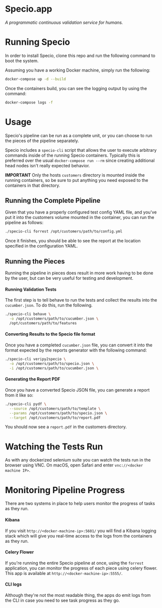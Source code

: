 # Specio.app

*A programmatic continuous validation service for humans.*


# Running Specio

In order to install Specio, clone this repo and run the following command to boot the system.

Assuming you have a working Docker machine, simply run the following:

```bash
docker-compose up -d --build
```

Once the containers build, you can see the logging output by using the command:

```bash
docker-compose logs -f
```


# Usage

Specio's pipeline can be run as a complete unit, or you can choose to run the pieces of the pipeline separately.

Specio includes a `specio-cli` script that allows the user to execute arbitrary commands inside of the running Specio containers. Typically this is preferred over the usual `docker-compose run --rm` since creating additional head nodes isn't really expected behavior.

**IMPORTANT** Only the hosts `customers` directory is mounted inside the running containers, so be sure to put anything you need exposed to the containers in that directory.


## Running the Complete Pipeline

Given that you have a properly configured test config YAML file, and you've put it into the customers volume mounted in the container, you can run the pipeline as follows:


```bash
./specio-cli forrest /opt/customers/path/to/config.yml
```

Once it finishes, you should be able to see the report at the location specified in the configuration YAML.


## Running the Pieces

Running the pipeline in pieces does result in more work having to be done by the user, but can be very useful for testing and development.


#### Running Validation Tests

The first step is to tell behave to run the tests and collect the results into the `cucumber.json`. To do this, run the following.

```bash
./specio-cli behave \
  -o /opt/customers/path/to/cucumber.json \
  /opt/customers/path/to/features
```


#### Converting Results to the Specio file format

Once you have a completed `cucumber.json` file, you can convert it into the format expected by the reports generator with the following command:

```bash
./specio-cli veripy2specio \
  -o /opt/customers/path/to/specio.json \
  -i /opt/customers/path/to/cucumber.json \
```


#### Generating the Report PDF

Once you have a converted Specio JSON file, you can generate a report from it like so:

```bash
./specio-cli pydf \
  --source /opt/customers/path/to/template \
  --params /opt/customers/path/to/specio.json \
  --target /opt/customers/path/to/report.pdf
```

You should now see a `report.pdf` in the customers directory.


# Watching the Tests Run

As with any dockerized selenium suite you can watch the tests run in the browser using VNC. On macOS, open Safari and enter `vnc://<docker machine IP>`.


# Monitoring Pipeline Progress

There are two systems in place to help users monitor the progress of tasks as they run.


#### Kibana

If you visit `http://<docker-machine-ip>:5601/` you will find a Kibana logging stack which will give you real-time access to the logs from the containers as they run.


#### Celery Flower

If you're running the entire Specio pipeline at once, using the `forrest` application, you can monitor the progress of each piece using celery flower. This app is available at `http://<docker-machine-ip>:5555/`.


#### CLI logs

Although they're not the most readable thing, the apps do emit logs from the CLI in case you need to see task progress as they go.
